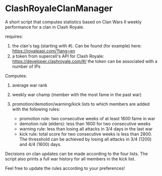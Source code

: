 # ClashRoyaleClanManager

A short script that computes statistics based on Clan Wars II weekly performance for a clan in Clash Royale.

requires:
1. the clan's tag (starting with #). Can be found (for example) here: https://royaleapi.com/?lang=en 
2. a token from supercell's API for Clash Royale: https://developer.clashroyale.com/#/
   the token can be associated with a number of IPs

Computes:
1. average war rank
2. weekly war champ (member with the most fame in the past war)

3. promotion/demotion/warning/kick lists to which members are added with the following rules:
    - promotion rule: two consecutive weeks of at least 1600 fame in war
    - demotion rule (elders): less than 1600 for two consecutive weeks 
    - warning rule: less than losing all attacks in 3/4 days in the last war 
    - kick rule: total score for two consecutive weeks is less than 2800. The thresshold can be achieved by losing all attacks in 3/4 (1200) and 4/4 (1600) days.

Decisions on clan updates can be made according to the four lists. The script also prints a full war history for all members in the kick list.

Feel free to update the rules according to your preferences!
